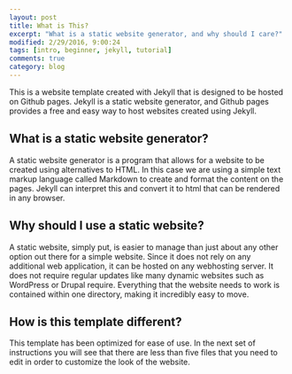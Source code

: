 ```yaml
---
layout: post
title: What is This?
excerpt: "What is a static website generator, and why should I care?"
modified: 2/29/2016, 9:00:24
tags: [intro, beginner, jekyll, tutorial]
comments: true
category: blog
---
```

 
This is a website template created with Jekyll that is designed to be hosted on Github pages. Jekyll is a static website generator, and Github pages provides a free and easy way to host websites created using Jekyll.

## What is a static website generator?
A static website generator is a program that allows for a website to be created using alternatives to HTML. In this case we are using a simple text markup language called Markdown to create and format the content on the pages. Jekyll can interpret this and convert it to html that can be rendered in any browser.

## Why should I use a static website?
A static website, simply put, is easier to manage than just about any other option out there for a simple website. Since it does not rely on any additional web application, it can be hosted on any webhosting server. It does not require regular updates like many dynamic websites such as WordPress or Drupal require. Everything that the website needs to work is contained within one directory, making it incredibly easy to move.

## How is this template different?
This template has been optimized for ease of use. In the next set of instructions you will see that there are less than five files that you need to edit in order to customize the look of the website.

